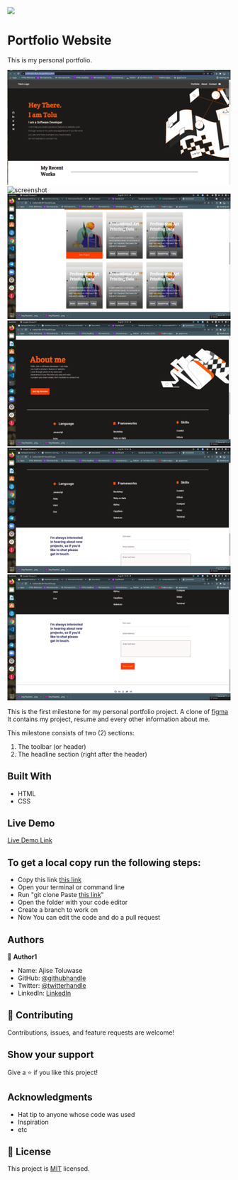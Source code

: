 
![](https://img.shields.io/badge/Microverse-blueviolet)

# Portfolio Website

This is my personal portfolio. 

![screenshot](./image/design.png)
![screenshot](./image/desig2n.png)
![screenshot](./image/design3.png)
![screenshot](./image/design4.png)
![screenshot](./image/design5.png)
![screenshot](./image/design6.png)

This is the first milestone for my personal portfolio project.
A clone of [figma](https://www.figma.com/file/l7SqJ3ZfkAKih9sFxvWSR4/Microverse-Student-Project-1?node-id=48%3A27)
It contains my project, resume and every other information about me.

This milestone consists of two (2) sections:
1. The toolbar (or header)
2. The headline section (right after the header)

## Built With

- HTML
- CSS

## Live Demo

[Live Demo Link](https://cranky-haibt-bf176a.netlify.app/)


## To get a local copy run the following steps:
- Copy this link [this link](https://github.com/Whoistolu/personal-portfolio/tree/created_toolbar)
- Open your terminal or command line
- Run "git clone Paste [this link](https://github.com/Whoistolu/personal-portfolio/tree/created_toolbar)"
- Open the folder with your code editor
- Create a branch to work on
- Now You can edit the code and do a pull request

## Authors

👤 **Author1**

- Name: Ajise Toluwase
- GitHub: [@githubhandle](https://github.com/Whoistolu)
- Twitter: [@twitterhandle](https://twitter.com/Littletolu)
- LinkedIn: [LinkedIn](https://www.linkedin.com/in/toluwase-ajise-9b40411b2/)

## 🤝 Contributing

Contributions, issues, and feature requests are welcome!

## Show your support

Give a ⭐️ if you like this project!

## Acknowledgments

- Hat tip to anyone whose code was used
- Inspiration
- etc

## 📝 License

This project is [MIT](./MIT.md) licensed.
